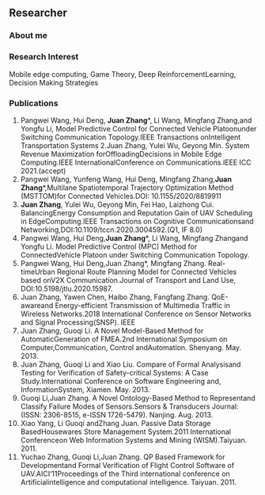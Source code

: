 ## Researcher


### About me

### Research Interest
Mobile edge computing, Game Theory, Deep ReinforcementLearning, Decision Making Strategies

### Publications
1. Pangwei  Wang,  Hui  Deng, **Juan  Zhang***,  Li  Wang,  Mingfang  Zhang,and Yongfu Li, Model Predictive Control for Connected Vehicle Platoonunder  Switching  Communication  Topology.IEEE  Transactions  onIntelligent Transportation Systems
2.Juan Zhang, Yulei Wu, Geyong Min.  System Revenue Maximization forOffloadingDecisions  in  Mobile  Edge  Computing.IEEE  InternationalConference on Communications.IEEE ICC 2021.(accept)
3. Pangwei Wang, Yunfeng Wang, Hui Deng, Mingfang Zhang,**Juan Zhang***,Multilane  Spatiotemporal  Trajectory  Optimization  Method  (MSTTOM)for Connected Vehicles.DOI: 10.1155/2020/8819911
4. **Juan Zhang**, Yulei Wu, Geyong Min, Fei Hao, Laizhong Cui.  BalancingEnergy  Consumption  and  Reputation  Gain  of  UAV  Scheduling  in  EdgeComputing.IEEE  Transactions  on  Cognitive  Communicationsand Networking,DOI:10.1109/tccn.2020.3004592.(Q1, IF 8.0)
5. Pangwei  Wang,  Hui  Deng,**Juan  Zhang***,  Li  Wang,  Mingfang  Zhangand Yongfu Li.  Model Predictive Control (MPC) Method for ConnectedVehicle Platoon under Switching Communication Topology.
6. Pangwei  Wang,  Hui  Deng,Juan  Zhang*,  Mingfang  Zhang.   Real-timeUrban Regional Route Planning Model for Connected Vehicles based onV2X  Communication.Journal  of  Transport  and  Land  Use,  DOI:10.5198/jtlu.2020.15987.
7. Juan Zhang, Yawen Chen, Haibo Zhang, Fangfang Zhang.  QoE-awareand Energy-efficient Transmission of Multimedia Traffic in Wireless Networks.2018 International Conference on Sensor Networks and Signal Processing(SNSP). IEEE
8. Juan  Zhang,  Guoqi  Li.   A  Novel  Model-Based  Method  for  AutomaticGeneration of FMEA.2nd International Symposium on Computer,Communication, Control andAutomation.  Shenyang.  May.  2013.
9. Juan  Zhang,  Guoqi  Li  and  Xiao  Liu.    Compare  of  Formal  Analysisand  Testing  for  Verification  of  Safety-critical  Systems:   A  Case  Study.International Conference on Software Engineering and, InformationSystem, Xiamen.  May.  2013.
10. Guoqi Li,Juan Zhang.  A Novel Ontology-Based Method to Representand Classify Failure Modes of Sensors.Sensors & Transducers Journal:(ISSN: 2306-8515, e-ISSN 1726-5479).  Nanjing.  Aug.  2013.
11. Xiao  Yang,  Li  Guoqi  andZhang  Juan.   Passive  Data  Storage  BasedHousewares Store Management System.2011 International Conferenceon Web Information Systems and Mining (WISM).Taiyuan. 2011.
12. Yuchao Zhang, Guoqi Li,Juan Zhang. QP Based Framework for Developmentand  Formal  Verification  of  Flight  Control  Software  of  UAV.AICI‘11Proceedings  of  the  Third  international  conference  on  Artificialintelligence and computational intelligence.  Taiyuan.  2011.

